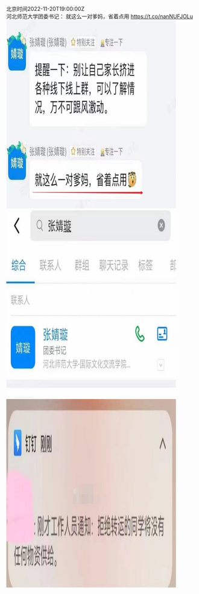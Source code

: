 北京时间2022-11-20T19:00:00Z<br>河北师范大学团委书记：
就这么一对爹妈，省着点用 https://t.co/nanNUFJOLu<br><img src='/temp/image/2022/o-Month-11/1594284417685815296_0.jpg' width='450' height='500'><img src='/temp/image/2022/o-Month-11/1594284417685815296_1.jpg' width='450' height='500'><img src='/temp/image/2022/o-Month-11/1594284417685815296_2.jpg' width='450' height='500'><br><br>